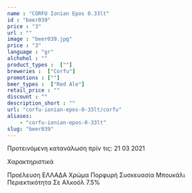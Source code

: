 ```yaml
---
name : "CORFU Ionian Epos 0.33lt"
id : "beer039"
price : "3"
url : ""
image : "beer039.jpg"
price : "3"
language : "gr"
alchohol : ""
product_types :  [""]
breweries :  ["Corfu"]
promotions : [""]
beer_types :  ["Red Ale"]
retail_price : ""
discount : ""
description_short : ""
url: "corfu-ionian-epos-0-33lt/corfu"
aliases: 
    - "corfu-ionian-epos-0-33lt"
slug: "beer039"
---
```


Προτεινόμενη κατανάλωση πρίν τις: 21 03 2021

Χαρακτηριστικά

Προέλευση
ΕΛΛΑΔΑ
Χρώμα
Πορφυρή
Συσκευασία
Μπουκάλι
Περιεκτικότητα Σε Αλκοόλ
7.5%